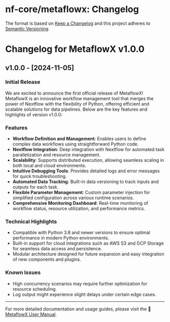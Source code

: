 # nf-core/metaflowx: Changelog

The format is based on [Keep a Changelog](https://keepachangelog.com/en/1.0.0/)
and this project adheres to [Semantic Versioning](https://semver.org/spec/v2.0.0.html).

# Changelog for MetaflowX v1.0.0

## v1.0.0 - [2024-11-05]
### Initial Release
We are excited to announce the first official release of MetaflowX! MetaflowX is an innovative workflow management tool that merges the power of Nextflow with the flexibility of Python, offering efficient and scalable solutions for data pipelines. Below are the key features and highlights of version v1.0.0:

### Features
- **Workflow Definition and Management**: Enables users to define complex data workflows using straightforward Python code.
- **Nextflow Integration**: Deep integration with Nextflow for automated task parallelization and resource management.
- **Scalability**: Supports distributed execution, allowing seamless scaling in both local and cloud environments.
- **Intuitive Debugging Tools**: Provides detailed logs and error messages for quick troubleshooting.
- **Automated Data Tracking**: Built-in data versioning to track inputs and outputs for each task.
- **Flexible Parameter Management**: Custom parameter injection for simplified configuration across various runtime scenarios.
- **Comprehensive Monitoring Dashboard**: Real-time monitoring of workflow status, resource utilization, and performance metrics.

### Technical Highlights
- Compatible with Python 3.8 and newer versions to ensure optimal performance in modern Python environments.
- Built-in support for cloud integrations such as AWS S3 and GCP Storage for seamless data access and persistence.
- Modular architecture designed for future expansion and easy integration of new components and plugins.

### Known Issues
- High concurrency scenarios may require further optimization for resource scheduling.
- Log output might experience slight delays under certain edge cases.

---

For more detailed documentation and usage guides, please visit the 🚀 [MetaflowX User Manual](README.md).
